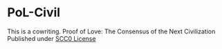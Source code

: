 # PoL-Civil
This is a cowriting.
Proof of Love: The Consensus of the Next Civilization
Published under [SCC0 License](https://github.com/DAism2019/SCC0)

